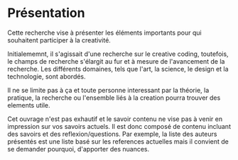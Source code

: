 # Présentation
  
Cette recherche vise à présenter les éléments importants pour qui souhaitent participer à la creativité.

Initialememnt, il s'agissait d'une recherche sur le creative coding, toutefois, le champs de recherche s'élargit au fur et à mesure de l'avancement de la recherche. Les différents domaines, tels que l'art, la science, le design et la technologie, sont abordés.

Il ne se limite pas à ça et toute personne interessant par la théorie, la pratique, la recherche ou l'ensemble liés à la creation pourra trouver des elements utile.

Cet ouvrage n'est pas exhautif et le savoir contenu ne vise pas à venir en impression sur vos savoirs actuels.
Il est donc composé de contenu incluant des savoirs et des reflexion/questions.
Par exemple, la liste des auteurs présentés est une liste basé sur les references actuelles mais il convient de se demander pourquoi, d'apporter des nuances.
